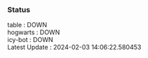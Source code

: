 ### Status


table : DOWN  
hogwarts : DOWN  
icy-bot : DOWN  
Latest Update : 2024-02-03 14:06:22.580453

